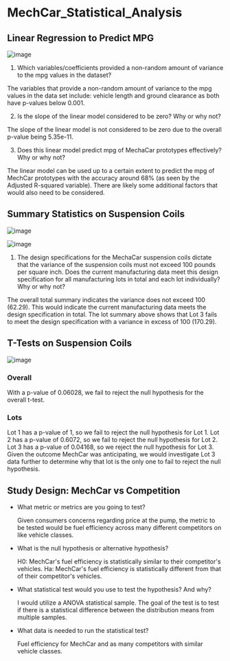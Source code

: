 # MechCar_Statistical_Analysis


## Linear Regression to Predict MPG

![image](https://user-images.githubusercontent.com/112450151/214977297-91c68c2c-932b-4db6-8b5d-6a3a8ddf783a.png)


1. Which variables/coefficients provided a non-random amount of variance to the mpg values in the dataset?

  The variables that provide a non-random amount of variance to the mpg values in the data set include: vehicle length and ground clearance as both have p-values below 0.001.

2. Is the slope of the linear model considered to be zero? Why or why not?

  The slope of the linear model is not considered to be zero due to the overall p-value being 5.35e-11.

3. Does this linear model predict mpg of MechaCar prototypes effectively? Why or why not?
 
  The linear model can be used up to a certain extent to predict the mpg of MechCar prototypes with the accuracy around 68% (as seen by the Adjusted R-squared variable).  There are likely some additional factors that would also need to be considered.

## Summary Statistics on Suspension Coils

![image](https://user-images.githubusercontent.com/112450151/214977335-05ba0c93-9d0e-493e-b97a-14bcedd5333a.png)

![image](https://user-images.githubusercontent.com/112450151/214977378-067aa2d9-4003-4996-97c9-834eb571317d.png)


1. The design specifications for the MechaCar suspension coils dictate that the variance of the suspension coils must not exceed 100 pounds per square inch. Does the current manufacturing data meet this design specification for all manufacturing lots in total and each lot individually? Why or why not?

  The overall total summary indicates the variance does not exceed 100 (62.29).  This would indicate the current manufacturing data meets the design specification in total.  The lot summary above shows that Lot 3 fails to meet the design specification with a variance in excess of 100 (170.29). 

## T-Tests on Suspension Coils

![image](https://user-images.githubusercontent.com/112450151/214977436-67cbbcc6-13d1-45b7-80d6-237d79b435ef.png)


### Overall

With a p-value of 0.06028, we fail to reject the null hypothesis for the overall t-test.

### Lots

Lot 1 has a p-value of 1, so we fail to reject the null hypothesis for Lot 1.
Lot 2 has a p-value of 0.6072, so we fail to reject the null hypothesis for Lot 2.
Lot 3 has a p-value of 0.04168, so we reject the null hypothesis for Lot 3.
Given the outcome MechCar was anticipating, we would investigate Lot 3 data further to determine why that lot is the only one to fail to reject the null hypothesis.

## Study Design: MechCar vs Competition

- What metric or metrics are you going to test?

  Given consumers concerns regarding price at the pump, the metric to be tested would be fuel efficiency across many different competitors on like vehicle classes.
  
- What is the null hypothesis or alternative hypothesis?

  H0: MechCar's fuel efficiency is statistically similar to their competitor's vehicles.
  Ha: MechCar's fuel efficiency is statistically different from that of their competitor's vehicles.
  
- What statistical test would you use to test the hypothesis? And why?

  I would utilize a ANOVA statistical sample.  The goal of the test is to test if there is a statistical difference between the distribution means from multiple samples.

- What data is needed to run the statistical test?

  Fuel efficiency for MechCar and as many competitors with similar vehicle classes.
